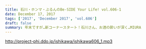 ```yaml
---
title: 石川・ホンマ・ぶるんのBe-SIDE Your Life! vol.606-1
date: December 17, 2017
tags: ['2017', 'December 2017', 'vol.606']
draft: false
summary: 年末ですが…新コーナースタート！石川さん、お酒の酔いが深く…MIURA
---
```


http://project-phi.ddo.jp/ishikawa/ishikawa606_1.mp3